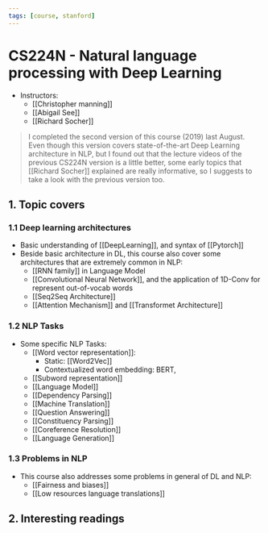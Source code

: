 ```yaml
---
tags: [course, stanford]
---
```

# CS224N - Natural language processing with Deep Learning

- Instructors: 
	- [[Christopher manning]]
	- [[Abigail See]]
	- [[Richard Socher]]

> I completed the second version of this course (2019) last August. Even though this version covers state-of-the-art Deep Learning architecture in NLP, but I found out that the lecture videos of the previous CS224N version is a little better, some early topics that [[Richard Socher]] explained are really informative, so I suggests to take a look with the previous version too.

## 1. Topic covers
### 1.1 Deep learning architectures
- Basic understanding of [[DeepLearning]], and syntax of [[Pytorch]]
- Beside basic architecture in DL, this course also cover some architectures that are extremely common in NLP:
	- [[RNN family]] in Language Model
	- [[Convolutional Neural Network]], and the application of 1D-Conv for represent out-of-vocab words
	- [[Seq2Seq Architecture]]
	- [[Attention Mechanism]] and [[Transformet Architecture]]
	
### 1.2 NLP Tasks
- Some specific NLP Tasks:
	- [[Word vector representation]]:
    	- Static: [[Word2Vec]]
    	- Contextualized word embedding: BERT, 
	- [[Subword representation]]
	- [[Language Model]]
	- [[Dependency Parsing]]
	- [[Machine Translation]]
	- [[Question Answering]]
	- [[Constituency Parsing]]
	- [[Coreference Resolution]]
	- [[Language Generation]]
	
### 1.3 Problems in NLP
- This course also addresses some problems in general of DL and NLP:
	- [[Fairness and biases]]
	- [[Low resources language translations]]

## 2. Interesting readings
